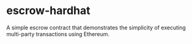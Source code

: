 # escrow-hardhat
A simple escrow contract that demonstrates the simplicity of executing multi-party transactions using Ethereum.
